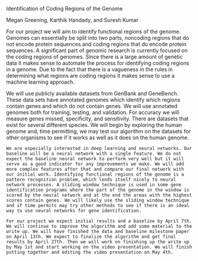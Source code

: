 Identification of Coding Regions of the Genome

Megan Greening, Karthik Handady, and Suresh Kumar

For our project we will aim to identify functional regions of the genome. Genomes can essentially be split into two parts, noncoding regions that do not encode protein sequences and coding regions that do encode protein sequences. A significant part of genomic research is currently focused on the coding regions of genomes. Since there is a large amount of genetic data it makes sense to automate the process for identifying coding regions in a genome. Due to the fact that there is a vagueness in the rules in determining what regions are coding regions it makes sense to use a machine learning approach.

 We will use publicly available datasets from GenBank and GeneBench. These data sets have annotated genomes which identify which regions contain genes and which do not contain genes. We will use annotated genomes both for training, testing, and validation. For accuracy we will measure genes missed, specificity, and sensitivity. There are datasets that exist for several different species. We will begin by exploring the human genome and, time permitting, we may test our algorithm on the datasets for other organisms to see if it works as well as it does on the human genome.
 
	We are especially interested in deep learning and neural networks. Our baseline will be a neural network with a single feature. We do not expect the baseline neural network to perform very well but it will serve as a good indicator for any improvements we make. We will add more complex features after that and compare our final network with our initial work. Identifying functional regions of the genome is a pattern recognition problem, which lends itself nicely to neural network processes. A sliding window technique is used in some gene identification programs where the part of the genome in the window is scored by the neural network and at the end the areas with the highest scores contain genes. We will likely use the sliding window technique and if time permits may try other methods to see if there is an ideal way to use neural networks for gene identification.
	
	For our project we expect initial results and a baseline by April 7th. We will continue to improve the algorithm and add some material to the write up. We will have finished the data and baseline milestone paper on April 13th. We expect to finalize the algorithm and get final results by April 27th. Then we will work on finishing up the write up by May 1st and start working on the video presentation. We will finish putting together and editing the video presentation on May 4th. 
